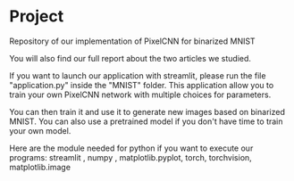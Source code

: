 # Project
Repository of our implementation of PixelCNN for binarized MNIST

You will also find our full report about the two articles we studied.

If you want to launch our application with streamlit, please run the file "application.py" inside the "MNIST" folder. This application allow you to train your own PixelCNN network with multiple 
choices for parameters.

You can then train it and use it to generate new images based on binarized MNIST.
You can also use a pretrained model if you don't have time to train your own model.


Here are the module needed for python if you want to execute our programs: streamlit , numpy , matplotlib.pyplot, torch, torchvision, matplotlib.image
